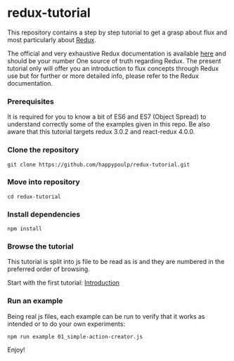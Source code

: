 redux-tutorial
=========================

This repository contains a step by step tutorial to get a grasp about flux and most particularly about [Redux](https://github.com/rackt/redux).

The official and very exhaustive Redux documentation is available [here](http://redux.js.org/) and should be your number One source of truth regarding Redux. The present tutorial only will offer you an introduction to flux concepts through Redux use but for further or more detailed info, please refer to the Redux documentation.

### Prerequisites
It is required for you to know a bit of ES6 and ES7 (Object Spread) to understand correctly some of the examples given in this repo. Be also aware that this tutorial targets redux 3.0.2 and react-redux 4.0.0.

### Clone the repository
`git clone https://github.com/happypoulp/redux-tutorial.git`

### Move into repository
`cd redux-tutorial`

### Install dependencies
`npm install`

### Browse the tutorial

This tutorial is split into js file to be read as is and they are numbered in the preferred order of browsing.

Start with the first tutorial: [Introduction](00_introduction.js)

### Run an example

Being real js files, each example can be run to verify that it works as intended or to do your own experiments:

`npm run example 01_simple-action-creator.js`

Enjoy!

